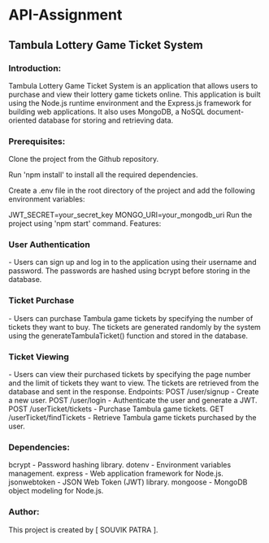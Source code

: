 # API-Assignment



<h2>Tambula Lottery Game Ticket System</h2>

<h3>Introduction:</h3>
</p>Tambula Lottery Game Ticket System is an application that allows users to purchase and view their lottery game tickets online. This application is built using the Node.js runtime environment and the Express.js framework for building web applications. It also uses MongoDB, a NoSQL document-oriented database for storing and retrieving data.</p>


<h3>Prerequisites:</h3>


</p>Clone the project from the Github repository.</p>
</p>Run 'npm install' to install all the required dependencies.</p>
</p>Create a .env file in the root directory of the project and add the following environment variables:</p>
JWT_SECRET=your_secret_key
MONGO_URI=your_mongodb_uri
Run the project using 'npm start' command.
</h2>Features:</h2>

<h3>User Authentication</h3> - Users can sign up and log in to the application using their username and password. The passwords are hashed using bcrypt before storing in the database.

<h3>Ticket Purchase</h3> - Users can purchase Tambula game tickets by specifying the number of tickets they want to buy. The tickets are generated randomly by the system using the generateTambulaTicket() function and stored in the database.

<h3>Ticket Viewing</h3> - Users can view their purchased tickets by specifying the page number and the limit of tickets they want to view. The tickets are retrieved from the database and sent in the response.
Endpoints:

</h4>POST /user/signup - Create a new user.</h4>
</h4>POST /user/login - Authenticate the user and generate a JWT.</h4>
</h4>POST /userTicket/tickets - Purchase Tambula game tickets.</h4>
</h4>GET /userTicket/findTickets - Retrieve Tambula game tickets purchased by the user.</h4>

<h3>Dependencies:</h3>

bcrypt - Password hashing library.
dotenv - Environment variables management.
express - Web application framework for Node.js.
jsonwebtoken - JSON Web Token (JWT) library.
mongoose - MongoDB object modeling for Node.js.

<h3>Author:</h3>
This project is created by  [ SOUVIK PATRA ].
